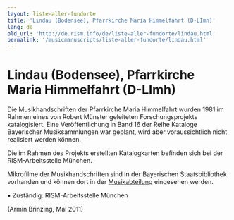 ```yaml
---
layout: liste-aller-fundorte
title: 'Lindau (Bodensee), Pfarrkirche Maria Himmelfahrt (D-LImh)'
lang: de
old_url: 'http://de.rism.info/de/liste-aller-fundorte/lindau.html'
permalink: '/musicmanuscripts/liste-aller-fundorte/lindau.html'
---
```



# Lindau (Bodensee), Pfarrkirche Maria Himmelfahrt (D-LImh)

Die Musikhandschriften der Pfarrkirche Maria Himmelfahrt wurden 1981 im Rahmen eines von Robert Münster geleiteten Forschungsprojekts katalogisiert. Eine Veröffentlichung in Band 16 der Reihe Kataloge Bayerischer Musiksammlungen war geplant, wird aber voraussichtlich nicht realisiert werden können.

Die im Rahmen des Projekts erstellten Katalogkarten befinden sich bei der RISM-Arbeitsstelle München.

Mikrofilme der Musikhandschriften sind in der Bayerischen Staatsbibliothek vorhanden und können dort in der [Musikabteilung](http://www.bsb-muenchen.de/Musikabteilung.288.0.html "Öffnet externen Link in neuem Fenster") eingesehen werden.

• Zuständig: RISM-Arbeitsstelle München

(Armin Brinzing, Mai 2011)

